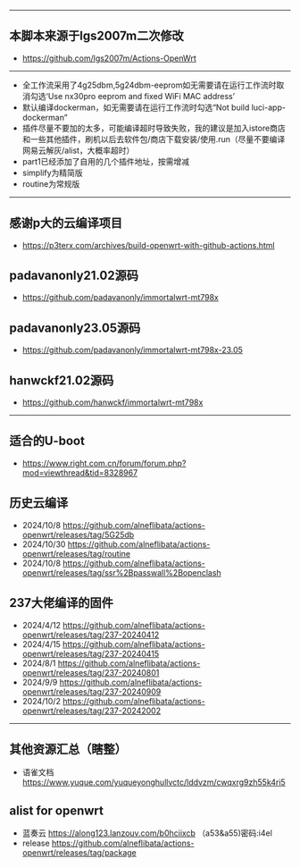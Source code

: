 - -------
## 本脚本来源于lgs2007m二次修改
- https://github.com/lgs2007m/Actions-OpenWrt
- -------
- 全工作流采用了4g25dbm,5g24dbm-eeprom如无需要请在运行工作流时取消勾选‘Use nx30pro eeprom and fixed WiFi MAC address’
- 默认编译dockerman，如无需要请在运行工作流时勾选“Not build luci-app-dockerman”
- 插件尽量不要加的太多，可能编译超时导致失败，我的建议是加入istore商店和一些其他插件，刷机以后去软件包/商店下载安装/使用.run（尽量不要编译网易云解灰/alist，大概率超时）
- part1已经添加了自用的几个插件地址，按需增减
- simplify为精简版
- routine为常规版
- -------
## 感谢p大的云编译项目
- https://p3terx.com/archives/build-openwrt-with-github-actions.html
## padavanonly21.02源码
- https://github.com/padavanonly/immortalwrt-mt798x
## padavanonly23.05源码
- https://github.com/padavanonly/immortalwrt-mt798x-23.05
## hanwckf21.02源码
- https://github.com/hanwckf/immortalwrt-mt798x
- -------
## 适合的U-boot
- https://www.right.com.cn/forum/forum.php?mod=viewthread&tid=8328967
## 历史云编译
- 2024/10/8
https://github.com/alneflibata/actions-openwrt/releases/tag/5G25db
- 2024/10/30
https://github.com/alneflibata/actions-openwrt/releases/tag/routine
- 2024/10/8
https://github.com/alneflibata/actions-openwrt/releases/tag/ssr%2Bpasswall%2Bopenclash
## 237大佬编译的固件
- 2024/4/12
https://github.com/alneflibata/actions-openwrt/releases/tag/237-20240412
- 2024/4/15
https://github.com/alneflibata/actions-openwrt/releases/tag/237-20240415
- 2024/8/1
https://github.com/alneflibata/actions-openwrt/releases/tag/237-20240801
- 2024/9/9
https://github.com/alneflibata/actions-openwrt/releases/tag/237-20240909
- 2024/10/2
https://github.com/alneflibata/actions-openwrt/releases/tag/237-20242002
- -------
## 其他资源汇总（瞎整）
- 语雀文档
https://www.yuque.com/yuqueyonghullvctc/lddvzm/cwqxrg9zh55k4ri5
## alist for openwrt
- 蓝奏云
https://along123.lanzouv.com/b0hciixcb
（a53&a55)密码:i4el
- release
https://github.com/alneflibata/actions-openwrt/releases/tag/package
